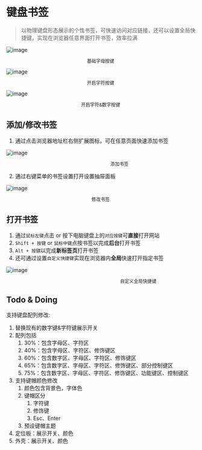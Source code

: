 # 键盘书签

> 以物理键盘形态展示的个性书签，可快速访问对应链接，还可以设置全局快捷键，实现在浏览器任意界面打开书签，效率拉满

<div style="width: 500px;">
  <img src="/images/keyboard-bookmark/keyboard-base.png" alt="image">
  <p style="font-size: 12px; text-align: center;">基础字母按键</p>
  <img src="/images/keyboard-bookmark/keyboard-chart.png" alt="image">
  <p style="font-size: 12px; text-align: center;">开启字符按键</p>
  <img src="/images/keyboard-bookmark/keyboard-all.png" alt="image">
  <p style="font-size: 12px; text-align: center;">开启字符&数字按键</p>
</div>

## 添加/修改书签

1. 通过点击浏览器地址栏右侧扩展图标，可在任意页面快速添加书签

<div style="width: 600px;">
  <img src="/images/keyboard-bookmark/popup.png" alt="image">
  <p style="font-size: 12px; text-align: center;">添加书签</p>
</div>

2. 通过右键菜单的书签设置打开设置抽屉面板

<div style="width: 500px;">
  <img src="/images/keyboard-bookmark/setting.png" alt="image">
  <p style="font-size: 12px; text-align: center;">修改书签</p>
</div>

## 打开书签
1. 通过`鼠标左键`点击 or 按下电脑键盘上的`对应按键`可**直接**打开网站
2. `Shift + 按键` or `鼠标中键`点按书签以完成**后台**打开书签
3. `Alt + 按键`以完成**新标签页**打开书签
4. 还可通过设置`自定义快捷键`实现在浏览器内**全局**快速打开指定书签
<div style="width: 700px;">
  <img src="/images/keyboard-bookmark/shortcuts.png" alt="image">
  <p style="font-size: 12px; text-align: center;">自定义全局快捷键</p>
</div>

## Todo & Doing

支持键盘配列修改:

1. 替换现有的数字键&字符键展示开关
2. 配列包括
   1. 30%：包含字母区、字符区
   2. 40%：包含字母区、字符区、修饰键区
   3. 60%：包含数字区、字母区、字符区、修饰键区
   4. 65%：包含数字区、字母区、字符区、修饰键区、部分控制键区
   5. 75%：包含数字区、字母区、字符区、修饰键区、功能键区、控制键区
3. 支持键帽颜色修改
   1. 颜色包含背景色，字体色
   2. 键帽区分
      1. 字符键
      2. 修饰键
      3. Esc、Enter
   3. 预设键帽主题
4. 定位板：展示开关、颜色
5. 外壳：展示开关、颜色
